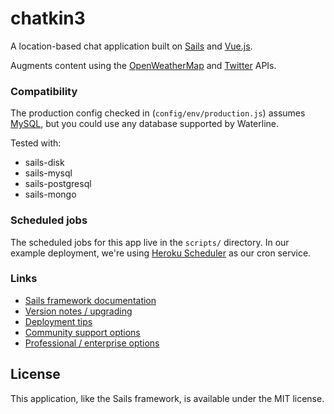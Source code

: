 # chatkin3

A location-based chat application built on [Sails](http://sailsjs.com) and [Vue.js](https://vuejs.org/).

Augments content using the [OpenWeatherMap](http://openweathermap.org/) and [Twitter](https://dev.twitter.com/) APIs.

### Compatibility

The production config checked in (`config/env/production.js`) assumes [MySQL](https://www.mysql.com/), but you could use any database supported by Waterline.

Tested with:
+ sails-disk
+ sails-mysql
+ sails-postgresql
+ sails-mongo


### Scheduled jobs

The scheduled jobs for this app live in the `scripts/` directory.  In our example deployment, we're using [Heroku Scheduler](https://devcenter.heroku.com/articles/scheduler) as our cron service.


### Links

+ [Sails framework documentation](https://sailsjs.com/documentation)
+ [Version notes / upgrading](https://sailsjs.com/documentation/upgrading/to-v-1-0)
+ [Deployment tips](https://sailsjs.com/documentation/concepts/deployment)
+ [Community support options](https://sailsjs.com/support)
+ [Professional / enterprise options](https://sailsjs.com/studio)


## License

This application, like the Sails framework, is available under the MIT license.
